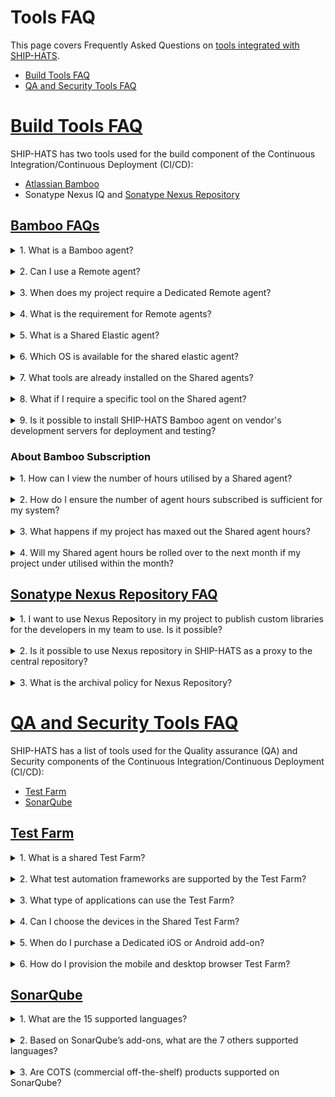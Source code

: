 # Tools FAQ

This page covers Frequently Asked Questions on [tools integrated with SHIP-HATS](https://docs.developer.tech.gov.sg/docs/ship-hats-documentation/#/architecture-diagram).

- [Build Tools FAQ](#build-tools-faq)
- [QA and Security Tools FAQ](#qa-and-security-tools-faq)

# [Build Tools FAQ](#build-tools-faq)

SHIP-HATS has two tools used for the build component of the Continuous Integration/Continuous Deployment (CI/CD): 
- [Atlassian Bamboo](#bamboo-faq)
- Sonatype Nexus IQ and [Sonatype Nexus Repository](#sonatype-nexus-repository-faq)

## [Bamboo FAQs](#bamboo-faq)

<details>
  <summary> 1. What is a Bamboo agent?</summary><br>

A Bamboo agent is a service that allows to run job builds. There are different types of agents: remote, shared, local and elastic agents. For more information on agents, refer to [Agents and Capabilities on Atlassian.](https://confluence.atlassian.com/bamboo/agents-and-capabilities-289277114.html)

  </details>
<br>
<details>
  <summary>2. Can I use a Remote agent?</summary><br>

A <a href="https://confluence.atlassian.com/confeval/development-tools-evaluator-resources/bamboo/bamboo-remote-agents-and-local-agents">Remote agent</a> requires hosting, agent installation and/or VPN installation (if required). Registration of Remote agent is subjected to approval by SHIP-HATS team. Please send a service request via SHIP-HATS service desk for registration of Remote agent.
  
  </details>
<br>
<details>
  <summary>3. When does my project require a Dedicated Remote agent?</summary><br>

If your build job needs to connect back to your own resources or run parallel job, you can consider adding a Dedicated Remote agent.For more information, refer to [dedicating an agent](https://confluence.atlassian.com/bamboo/dedicating-an-agent-629015108.html).
  
  </details>
<br>
<details>
  <summary>4. What is the requirement for Remote agents?</summary><br>
  
Agency must ensure the Remote agents are clean and secure before SHIP-HATS approves the registration with Bamboo server.

To setup Remote Bamboo agents, please refer to this [guide](https://confluence.ship.gov.sg/display/SHIP/Installing+Remote+Agent). This page is on SHIP-HATS confluence. Please log in to the account to access.

To ensure that Remote agents are clean and secure, refer to [securing your Remote agents](https://confluence.atlassian.com/bamboo/securing-your-remote-agents-289277197.html). This page is on SHIP-HATS confluence. Please log in to the account to access.
  </details>
<br>
<details>
  <summary>5. What is a Shared Elastic agent? </summary><br>

A Shared Elastic agent is an on-demand Windows or Linux agent launched by Bamboo within SHIP&#39;s network to execute pipeline tasks. To leverage on elastic agent, Agency must specify the required capabilities and SHIP-HATS team will assign an agent that matches the required capabilities, if available.

SHIP-HATS does not offer Mac OS agent as of now.

For more information on specifying required capabilities, refer to [Bamboo agent registration process](https://confluence.ship.gov.sg/display/SHIP/Bamboo+Agent+Registration+Process). This page is on SHIP-HATS confluence. Please log in to the account to access.
  </details>
<br>
<details>
  <summary> 6. Which OS is available for the shared elastic agent?</summary><br>
  
Though MS Windows and Linux support, we recommend Linux as MS Window agents are quite heavy and would utilise a hefty load of Shared agent hours. We recommend the Agency subscribe to Remote agent if they choose MS Window agents.
  </details>
<br>
<details>
  <summary>7. What tools are already installed on the Shared agents?</summary><br>

Refer to [SHIP Bamboo Elastic Agent for SHIP Users.](https://confluence.ship.gov.sg/display/SHIP/SHIP+Bamboo+Elastic+Agent+for+SHIP+Users) This page is on SHIP-HATS confluence. Please log in to the account to access.
  </details>
<br>
<details>
  <summary>8. What if I require a specific tool on the Shared agent?</summary><br>

Submit your requests <a href="https://go.gov.sg/she"> here.</a>
  </details>
<br>
<details>
  <summary>9. Is it possible to install SHIP-HATS Bamboo agent on vendor's development servers for deployment and testing?</summary><br>

No, however, vendor can set up a Remote Bamboo agent. For this option, the Agency would require to add-on Dedicated Remote agent.
  </details>

### About Bamboo Subscription

<details>
  <summary>1. How can I view the number of hours utilised by a Shared agent?</summary><br>

Subscription Administrator (SA) and Project Administrator (PA) may connect to the SHIP-HATS OpenVPN and log in to [SHIP-HATS portal](http://www.ship.gov.sg/) to view the subscription's utilisation of Shared agent hours.
  </details>
<br>
<details>
  <summary>2. How do I ensure the number of agent hours subscribed is sufficient for my system?</summary><br>

Agency can monitor through [SHIP-HATS portal](http://www.ship.gov.sg/) after subscribing to the service platform. Agency can purchase additional Shared agent hours as add-ons based on project requirements.
  </details>
<br>
<details>
  <summary>3. What happens if my project has maxed out the Shared agent hours?</summary><br>

The SA and PA would receive an email notification when utilisation have reached 90% of the total number of Shared agent hours. Projects that exceed the Shared agent hours will be charged at 100 SGD per block of 100 Shared agent hours automatically. At the start of every month, the Shared agent hours will be reset to its initial subscription quota.
  </details>
<br>
<details>
  <summary>4. Will my Shared agent hours be rolled over to the next month if my project under utilised within the month?</summary><br>

No. The number of Shared agent hours will reset on every 1st of the month.
  </details>

## [Sonatype Nexus Repository FAQ](#sonatype-nexus-repository-faq)

<details>
  <summary>1. I want to use Nexus Repository in my project to publish custom libraries for the developers in my team to use. Is it possible?</summary><br>

SHIP-HATS users can request to create a private hosted repository in Nexus Repository to host their custom libraries by raising a [service request](https://jira.ship.gov.sg/servicedesk/customer/portal/11). 
  </details>
<br>
<details>
  <summary>2. Is it possible to use Nexus repository in SHIP-HATS as a proxy to the central repository?</summary><br>

Yes, it is possible to use Nexus Repository in SHIP-HATS as proxy to the central repository. 
  </details>
<br>
<details>
  <summary>3. What is the archival policy for Nexus Repository?</summary>br>

All Artifacts will be deleted 180 days from the date of creation. 
  </details>

# [QA and Security Tools FAQ](#qa-and-security-tools-faq)

SHIP-HATS has a list of tools used for the Quality assurance (QA) and Security components of the Continuous Integration/Continuous Deployment (CI/CD): 

- [Test Farm](#test-farm) 
- [SonarQube](#sonarqube) 

## [Test Farm](#test-farm) 

<details>
  <summary>1. What is a shared Test Farm?</summary><br>

It is a cloud-based mobile devices test platform which allows testing of Android and iOS mobile applications or mobile browsers on real device. It allows the user to run test automation on multiple devices in parallel. Since it is a shared Test Farm, your test will be added to a queue system if all the resources are not available at the time of request.Refer [here](https://sgdcs.sgnet.gov.sg/sites/tech/hats/SitePages/Green%20HATS.aspx) for the automated testing framework supported.  
  </details>
<br>
<details>
  <summary>2. What test automation frameworks are supported by the Test Farm?</summary><br>

SHIP-HATS support [Appium](https://appium.io/) based open source framework like [Robot Framework](https://robotframework.org/) and  any other testing frameworks that can work with Appium server. 
  </details>
<br>
<details>
  <summary>3. What type of applications can use the Test Farm?</summary><br>

Any internet or intranet facing application that can be exposed to the internet for testing can use the Test Farm. 
  </details>
<br>
<details>
  <summary>4. Can I choose the devices in the Shared Test Farm?</summary><br>
Users can pre-book the mobile devices based on OS, brand or model before running their tests by sending an enquiry to enquiries_ENP@tech.gov.sg. The number of devices that agency can book depends on their subscription quota. The test will be executed on the booked mobile devices that agency specifies. 
  </details>
<br>
<details>
  <summary>5. When do I purchase a Dedicated iOS or Android add-on?</summary><br>

If you wish to avoid queueing, you can subscribe to Dedicated iOS and Android add-on. Public officers can refer to the [pricing](https://sgdcs.sgnet.gov.sg/sites/IDA-GoSync/gdspdd-ai/ship/_layouts/15/start.aspx#/SitePages/Pricing.aspx). 
  </details>
<br>
<details>
  <summary>6. How do I provision the mobile and desktop browser Test Farm?</summary><br>

Agencies are required to raise a [service request](https://jira.ship.gov.sg/servicedesk/customer/portal/11) to request access to the Test Farm. 
  </details>
  
## [SonarQube](#sonarqube) 

<details>
  <summary>1. What are the 15 supported languages?</summary><br>

Java, JavaScript, C#, TypeScript, Kotlin, Ruby, Go, Scala, Flex, Python, PHP, HTML, CSS, XML, VB.NET. 
Do take note that there is no restriction of lines of code and number of applications. 
  </details>
<br>
<details>
  <summary>2. Based on SonarQube’s add-ons, what are the 7 others supported languages?</summary><br>

C, C++, Obj-C, Swift, ABAP, T-SQL, PL/SQL are supported. Public officers can refer to the [pricing](https://sgdcs.sgnet.gov.sg/sites/IDA-GoSync/gdspdd-ai/ship/_layouts/15/start.aspx#/SitePages/Pricing.aspx) for the add-ons.  
  </details>
<br>
<details>
  <summary>3. Are COTS (commercial off-the-shelf) products supported on SonarQube?</summary><br>

Yes. SonarQube can scan for any customisation that the COTS product supports.       
Example: Configuration files in XML or Javascript/ Java or plugins written in Java or Python.
  </details>
